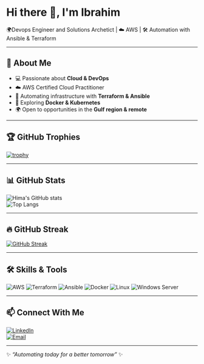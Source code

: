 # Hi there 👋, I'm Ibrahim  

🌍Devops Engineer and Solutions Archetict | ☁️ AWS | 🛠️ Automation with Ansible & Terraform  

---

## 🚀 About Me  
- 💻 Passionate about **Cloud & DevOps**  
- ☁️ AWS Certified Cloud Practitioner  
- 🔧 Automating infrastructure with **Terraform & Ansible**  
- 🐳 Exploring **Docker & Kubernetes**  
- 🌍 Open to opportunities in the **Gulf region & remote**  

---

## 🏆 GitHub Trophies  
[![trophy](https://github-profile-trophy.vercel.app/?username=YOUR_GITHUB_USERNAME&theme=tokyonight&no-frame=true&margin-w=15&margin-h=15)](https://github.com/ryo-ma/github-profile-trophy)

---

## 📊 GitHub Stats  
![Hima's GitHub stats](https://github-readme-stats.vercel.app/api?username=YOUR_GITHUB_USERNAME&show_icons=true&theme=radical)  
![Top Langs](https://github-readme-stats.vercel.app/api/top-langs/?username=YOUR_GITHUB_USERNAME&layout=compact&theme=radical)

---

## 🔥 GitHub Streak  
[![GitHub Streak](https://streak-stats.demolab.com/?user=YOUR_GITHUB_USERNAME&theme=radical)](https://git.io/streak-stats)

---

## 🛠️ Skills & Tools  
![AWS](https://img.shields.io/badge/AWS-FF9900?style=for-the-badge&logo=amazon-aws&logoColor=white)
![Terraform](https://img.shields.io/badge/Terraform-7B42BC?style=for-the-badge&logo=terraform&logoColor=white)
![Ansible](https://img.shields.io/badge/Ansible-EE0000?style=for-the-badge&logo=ansible&logoColor=white)
![Docker](https://img.shields.io/badge/Docker-2496ED?style=for-the-badge&logo=docker&logoColor=white)
![Linux](https://img.shields.io/badge/Linux-FCC624?style=for-the-badge&logo=linux&logoColor=black)
![Windows Server](https://img.shields.io/badge/Windows_Server-0078D6?style=for-the-badge&logo=windows&logoColor=white)

---

## 📫 Connect With Me  
[![LinkedIn](https://img.shields.io/badge/LinkedIn-blue?style=for-the-badge&logo=linkedin)](https://www.linkedin.com/in/ibrahimmintal/)  
[![Email](https://img.shields.io/badge/Email-D14836?style=for-the-badge&logo=gmail&logoColor=white)](mailto:ibrahim.mintal@gmail.com)  

---

✨ _“Automating today for a better tomorrow”_ ✨
